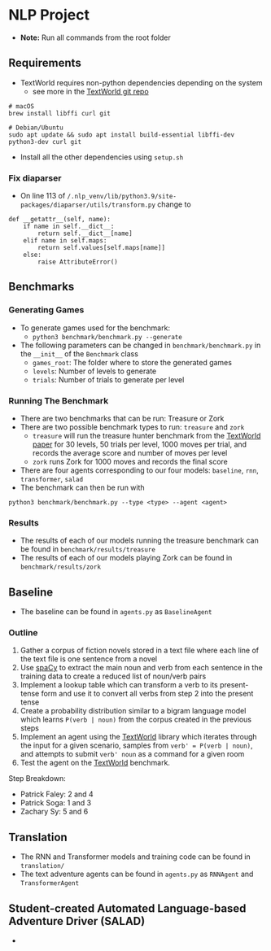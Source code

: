 # NLP Project

- **Note:** Run all commands from the root folder

## Requirements
- TextWorld requires non-python dependencies depending on the system
	- see more in the [TextWorld git repo][TW]

```
# macOS
brew install libffi curl git

# Debian/Ubuntu
sudo apt update && sudo apt install build-essential libffi-dev python3-dev curl git
```

- Install all the other dependencies using `setup.sh`

### Fix diaparser
- On line 113 of `/.nlp_venv/lib/python3.9/site-packages/diaparser/utils/transform.py` change to

```
def __getattr__(self, name):
	if name in self.__dict__:
		return self.__dict__[name]
	elif name in self.maps:
		return self.values[self.maps[name]]
	else:
		raise AttributeError()
```

## Benchmarks

### Generating Games
- To generate games used for the benchmark:
	- `python3 benchmark/benchmark.py --generate`
- The following parameters can be changed in `benchmark/benchmark.py` in the `__init__` of the `Benchmark` class
	- `games_root`: The folder where to store the generated games
	- `levels`: Number of levels to generate
	- `trials`: Number of trials to generate per level


### Running The Benchmark
- There are two benchmarks that can be run: Treasure or Zork
- There are two possible benchmark types to run: `treasure` and `zork`
	- `treasure` will run the treasure hunter benchmark from the [TextWorld paper][TW] for 30 levels, 50 trials per level, 1000 moves per trial, and records the average score and number of moves per level
	- `zork` runs Zork for 1000 moves and records the final score
- There are four agents corresponding to our four models: `baseline`, `rnn`, `transformer`, `salad`
- The benchmark can then be run with

```
python3 benchmark/benchmark.py --type <type> --agent <agent>
```

### Results
- The results of each of our models running the treasure benchmark can be found in `benchmark/results/treasure`
- The results of each of our models playing Zork can be found in `benchmark/results/zork`


## Baseline
- The baseline can be found in `agents.py` as `BaselineAgent`

### Outline
1. Gather a corpus of fiction novels stored in a text file where
   each line of the text file is one sentence from a novel
2. Use [spaCy](https://spacy.io/) to extract the main noun and
   verb from each sentence in the training data to create a
   reduced list of noun/verb pairs
3. Implement a lookup table which can transform a verb to its
   present-tense form and use it to convert all verbs from
   step 2 into the present tense
4. Create a probability distribution similar to a bigram language
   model which learns `P(verb | noun)` from the corpus created
   in the previous steps
5. Implement an agent using the
   [TextWorld][TW]
   library which iterates through the input for a given scenario,
   samples from `verb' = P(verb | noun)`, and attempts to submit
   `verb' noun` as a command for a given room
6. Test the agent on the
   [TextWorld][TW]
   benchmark.

Step Breakdown:

* Patrick Faley: 2 and 4
* Patrick Soga: 1 and 3
* Zachary Sy: 5 and 6

## Translation
- The RNN and Transformer models and training code can be found in `translation/`
- The text adventure agents can be found in `agents.py` as `RNNAgent` and `TransformerAgent`

## Student-created Automated Language-based Adventure Driver (SALAD)
-


[TW]: https://github.com/microsoft/textworld
